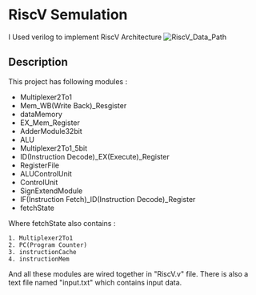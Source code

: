 
# RiscV Semulation

I Used verilog to implement RiscV Architecture
![RiscV_Data_Path](https://github.com/MiladNooraei/RiscV-Computer-Architecture/assets/108691050/d5547133-3694-4af8-bc2e-bc542b1085cf)

## Description

This project has following modules : 
- Multiplexer2To1
- Mem_WB(Write Back)_Resgister
- dataMemory
- EX_Mem_Register
- AdderModule32bit
- ALU
- Multiplexer2To1_5bit
- ID(Instruction Decode)_EX(Execute)_Register
- RegisterFile
- ALUControlUnit
- ControlUnit
- SignExtendModule
- IF(Instruction Fetch)_ID(Instruction Decode)_Register
- fetchState

Where fetchState also contains :

    1. Multiplexer2To1
    2. PC(Program Counter)
    3. instructionCache
    4. instructionMem

And all these modules are wired together in "RiscV.v" file.
There is also a text file named "input.txt" which contains input data.
